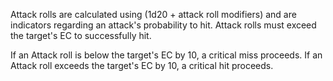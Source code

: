 Attack rolls are calculated using (1d20 + attack roll modifiers) and are indicators regarding an attack's probability to hit.
Attack rolls must exceed the target's EC to successfully hit. 

If an Attack roll is below the target's EC by 10, a critical miss proceeds.
If an Attack roll exceeds the target's EC by 10, a critical hit proceeds.
